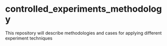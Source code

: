 # controlled_experiments_methodology
This repository will describe methodologies and cases for applying different experiment techniques

